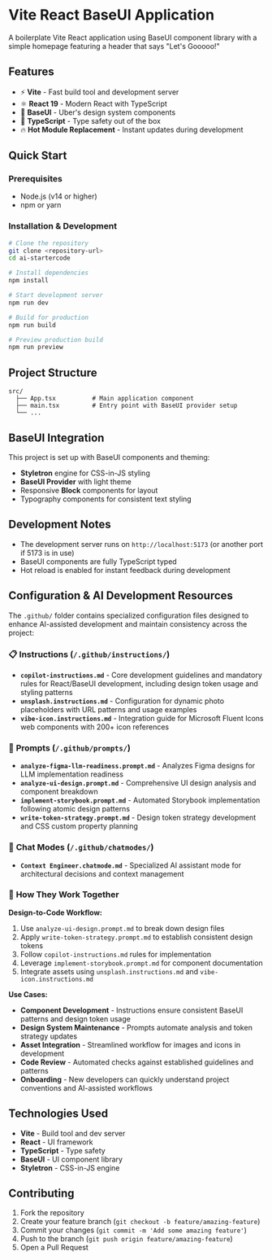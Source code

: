 # Vite React BaseUI Application

A boilerplate Vite React application using BaseUI component library with a simple homepage featuring a header that says "Let's Gooooo!"

## Features

- ⚡ **Vite** - Fast build tool and development server
- ⚛️ **React 19** - Modern React with TypeScript
- 🎨 **BaseUI** - Uber's design system components
- 🎯 **TypeScript** - Type safety out of the box
- 🔥 **Hot Module Replacement** - Instant updates during development

## Quick Start

### Prerequisites
- Node.js (v14 or higher)
- npm or yarn

### Installation & Development

```bash
# Clone the repository
git clone <repository-url>
cd ai-startercode

# Install dependencies
npm install

# Start development server
npm run dev

# Build for production
npm run build

# Preview production build
npm run preview
```

## Project Structure

```
src/
  ├── App.tsx          # Main application component
  ├── main.tsx         # Entry point with BaseUI provider setup
  └── ...
```

## BaseUI Integration

This project is set up with BaseUI components and theming:

- **Styletron** engine for CSS-in-JS styling
- **BaseUI Provider** with light theme
- Responsive **Block** components for layout
- Typography components for consistent text styling

## Development Notes

- The development server runs on `http://localhost:5173` (or another port if 5173 is in use)
- BaseUI components are fully TypeScript typed
- Hot reload is enabled for instant feedback during development

## Configuration & AI Development Resources

The `.github/` folder contains specialized configuration files designed to enhance AI-assisted development and maintain consistency across the project:

### 📋 **Instructions** (`/.github/instructions/`)
- **`copilot-instructions.md`** - Core development guidelines and mandatory rules for React/BaseUI development, including design token usage and styling patterns
- **`unsplash.instructions.md`** - Configuration for dynamic photo placeholders with URL patterns and usage examples  
- **`vibe-icon.instructions.md`** - Integration guide for Microsoft Fluent Icons web components with 200+ icon references

### 🎯 **Prompts** (`/.github/prompts/`)
- **`analyze-figma-llm-readiness.prompt.md`** - Analyzes Figma designs for LLM implementation readiness
- **`analyze-ui-design.prompt.md`** - Comprehensive UI design analysis and component breakdown
- **`implement-storybook.prompt.md`** - Automated Storybook implementation following atomic design patterns
- **`write-token-strategy.prompt.md`** - Design token strategy development and CSS custom property planning

### 💬 **Chat Modes** (`/.github/chatmodes/`)
- **`Context Engineer.chatmode.md`** - Specialized AI assistant mode for architectural decisions and context management

### 🔗 **How They Work Together**

**Design-to-Code Workflow:**
1. Use `analyze-ui-design.prompt.md` to break down design files
2. Apply `write-token-strategy.prompt.md` to establish consistent design tokens
3. Follow `copilot-instructions.md` rules for implementation
4. Leverage `implement-storybook.prompt.md` for component documentation
5. Integrate assets using `unsplash.instructions.md` and `vibe-icon.instructions.md`

**Use Cases:**
- **Component Development** - Instructions ensure consistent BaseUI patterns and design token usage
- **Design System Maintenance** - Prompts automate analysis and token strategy updates  
- **Asset Integration** - Streamlined workflow for images and icons in development
- **Code Review** - Automated checks against established guidelines and patterns
- **Onboarding** - New developers can quickly understand project conventions and AI-assisted workflows

## Technologies Used

- **Vite** - Build tool and dev server
- **React** - UI framework  
- **TypeScript** - Type safety
- **BaseUI** - UI component library
- **Styletron** - CSS-in-JS engine

## Contributing

1. Fork the repository
2. Create your feature branch (`git checkout -b feature/amazing-feature`)
3. Commit your changes (`git commit -m 'Add some amazing feature'`)
4. Push to the branch (`git push origin feature/amazing-feature`)
5. Open a Pull Request
